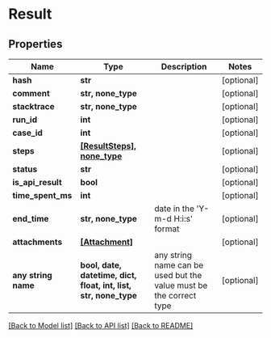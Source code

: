 # Result


## Properties
Name | Type | Description | Notes
------------ | ------------- | ------------- | -------------
**hash** | **str** |  | [optional] 
**comment** | **str, none_type** |  | [optional] 
**stacktrace** | **str, none_type** |  | [optional] 
**run_id** | **int** |  | [optional] 
**case_id** | **int** |  | [optional] 
**steps** | [**[ResultSteps], none_type**](ResultSteps.md) |  | [optional] 
**status** | **str** |  | [optional] 
**is_api_result** | **bool** |  | [optional] 
**time_spent_ms** | **int** |  | [optional] 
**end_time** | **str, none_type** | date in the &#39;Y-m-d H:i:s&#39; format | [optional] 
**attachments** | [**[Attachment]**](Attachment.md) |  | [optional] 
**any string name** | **bool, date, datetime, dict, float, int, list, str, none_type** | any string name can be used but the value must be the correct type | [optional]

[[Back to Model list]](../README.md#documentation-for-models) [[Back to API list]](../README.md#documentation-for-api-endpoints) [[Back to README]](../README.md)


